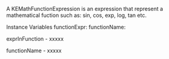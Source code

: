 A KEMathFunctionExpression is an expression that represent a mathematical fuction such as: sin, cos, exp, log, tan etc.

Instance Variables
	functionExpr:		<KEExpression>
	functionName:		<Symbol>

exprInFunction
	- xxxxx

functionName
	- xxxxx
